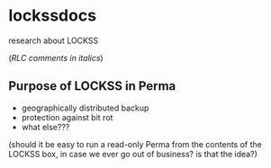 lockssdocs
==========
research about LOCKSS

(_RLC comments in italics_)

Purpose of LOCKSS in Perma
---------------------------
-  geographically distributed backup
-  protection against bit rot
-  what else???

(should it be easy to run a read-only Perma from the contents of the LOCKSS box, in case we ever go out of business? is that the idea?)
